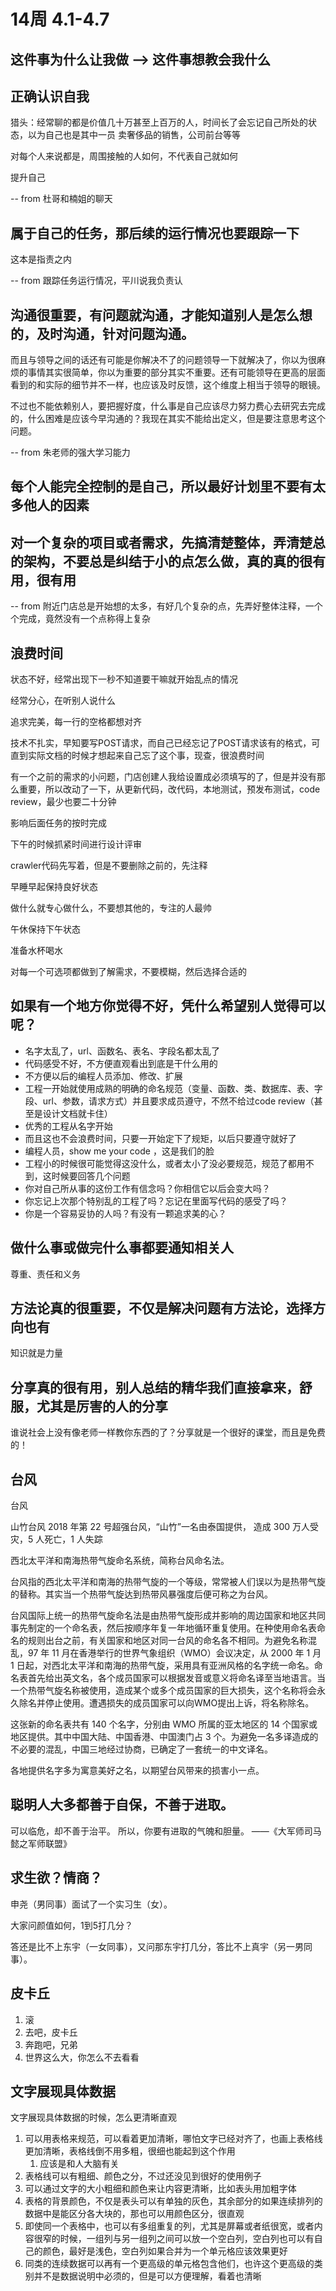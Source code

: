 # 14周 4.1-4.7

## 这件事为什么让我做  -->  这件事想教会我什么

## 正确认识自我

猎头：经常聊的都是价值几十万甚至上百万的人，时间长了会忘记自己所处的状态，以为自己也是其中一员
卖奢侈品的销售，公司前台等等

对每个人来说都是，周围接触的人如何，不代表自己就如何

提升自己

-- from 杜哥和楠姐的聊天

## 属于自己的任务，那后续的运行情况也要跟踪一下

这本是指责之内

-- from 跟踪任务运行情况，平川说我负责认

## 沟通很重要，有问题就沟通，才能知道别人是怎么想的，及时沟通，针对问题沟通。

而且与领导之间的话还有可能是你解决不了的问题领导一下就解决了，你以为很麻烦的事情其实很简单，你以为重要的部分其实不重要。还有可能领导在更高的层面看到的和实际的细节并不一样，也应该及时反馈，这个维度上相当于领导的眼镜。

不过也不能依赖别人，要把握好度，什么事是自己应该尽力努力费心去研究去完成的，什么困难是应该今早沟通的？我现在其实不能给出定义，但是要注意思考这个问题。

-- from 朱老师的强大学习能力

## 每个人能完全控制的是自己，所以最好计划里不要有太多他人的因素

## 对一个复杂的项目或者需求，先搞清楚整体，弄清楚总的架构，不要总是纠结于小的点怎么做，真的真的很有用，很有用

-- from 附近门店总是开始想的太多，有好几个复杂的点，先弄好整体注释，一个个完成，竟然没有一个点称得上复杂

## 浪费时间

状态不好，经常出现下一秒不知道要干嘛就开始乱点的情况

经常分心，在听别人说什么

追求完美，每一行的空格都想对齐

技术不扎实，早知要写POST请求，而自己已经忘记了POST请求该有的格式，可直到实际文档的时候才想起来自己忘了这个事，现查，很浪费时间

有一个之前的需求的小问题，门店创建人我给设置成必须填写的了，但是并没有那么重要，所以改动了一下，从更新代码，改代码，本地测试，预发布测试，code review，最少也要二十分钟

影响后面任务的按时完成

下午的时候抓紧时间进行设计评审

crawler代码先写着，但是不要删除之前的，先注释

早睡早起保持良好状态

做什么就专心做什么，不要想其他的，专注的人最帅

午休保持下午状态

准备水杯喝水

对每一个可选项都做到了解需求，不要模糊，然后选择合适的

## 如果有一个地方你觉得不好，凭什么希望别人觉得可以呢？

- 名字太乱了，url、函数名、表名、字段名都太乱了
- 代码感受不好，不方便直观看出到底是干什么用的
- 不方便以后的编程人员添加、修改、扩展
- 工程一开始就使用成熟的明确的命名规范（变量、函数、类、数据库、表、字段、url、参数，请求方式）并且要求成员遵守，不然不给过code review（甚至是设计文档就卡住）
- 优秀的工程从名字开始
- 而且这也不会浪费时间，只要一开始定下了规矩，以后只要遵守就好了
- 编程人员，show me your code ，这是我们的脸
- 工程小的时候很可能觉得这没什么，或者太小了没必要规范，规范了都用不到，这时候要回答几个问题
- 你对自己所从事的这份工作有信念吗？你相信它以后会变大吗？
- 你忘记上次那个特别乱的工程了吗？忘记在里面写代码的感受了吗？
- 你是一个容易妥协的人吗？有没有一颗追求美的心？

## 做什么事或做完什么事都要通知相关人

尊重、责任和义务

## 方法论真的很重要，不仅是解决问题有方法论，选择方向也有

知识就是力量

## 分享真的很有用，别人总结的精华我们直接拿来，舒服，尤其是厉害的人的分享

谁说社会上没有像老师一样教你东西的了？分享就是一个很好的课堂，而且是免费的！

## 台风

台风

山竹台风 2018 年第 22 号超强台风，“山竹”一名由泰国提供，
造成 300 万人受灾，5 人死亡，1 人失踪

西北太平洋和南海热带气旋命名系统，简称台风命名法。

台风指的西北太平洋和南海的热带气旋的一个等级，常常被人们误以为是热带气旋的替称。其实当一个热带气旋达到热带风暴强度后便可称之为台风。

台风国际上统一的热带气旋命名法是由热带气旋形成并影响的周边国家和地区共同事先制定的一个命名表，然后按顺序年复一年地循环重复使用。在种使用命名表命名的规则出台之前，有关国家和地区对同一台风的命名各不相同。为避免名称混乱，97 年 11 月在香港举行的世界气象组织（WMO）会议决定，从 2000 年 1 月 1 日起，对西北太平洋和南海的热带气旋，采用具有亚洲风格的名字统一命名。命名表首先给出英文名，各个成员国家可以根据发音或意义将命名译至当地语言。当一个热带气旋名称被使用，造成某个或多个成员国家的巨大损失，这个名称将会永久除名并停止使用。遭遇损失的成员国家可以向WMO提出上诉，将名称除名。

这张新的命名表共有 140 个名字，分别由 WMO 所属的亚太地区的 14 个国家或地区提供。其中中国大陆、中国香港、中国澳门占 3 个。为避免一名多译造成的不必要的混乱，中国三地经过协商，已确定了一套统一的中文译名。

各地提供名字多为寓意美好之名，以期望台风带来的损害小一点。

## 聪明人大多都善于自保，不善于进取。

可以临危，却不善于治平。
所以，你要有进取的气魄和胆量。
——《大军师司马懿之军师联盟》

## 求生欲？情商？

申尧（男同事）面试了一个实习生（女）。

大家问颜值如何，1到5打几分？

答还是比不上东宇（一女同事），又问那东宇打几分，答比不上真宇（另一男同事）。

## 皮卡丘

1. 滚
2. 去吧，皮卡丘
3. 奔跑吧，兄弟
4. 世界这么大，你怎么不去看看

## 文字展现具体数据

文字展现具体数据的时候，怎么更清晰直观

1. 可以用表格来规范，可以看着更加清晰，哪怕文字已经对齐了，也画上表格线更加清晰，表格线倒不用多粗，很细也能起到这个作用
   1. 应该是和人大脑有关
2. 表格线可以有粗细、颜色之分，不过还没见到很好的使用例子
3. 可以通过文字的大小粗细和颜色来让内容更清晰，比如表头用加粗字体
4. 表格的背景颜色，不仅是表头可以有单独的灰色，其余部分的如果连续排列的数据中是能区分各大块的，那也可以用颜色区分，很直观
5. 即使同一个表格中，也可以有多组重复的列，尤其是屏幕或者纸很宽，或者内容很窄的时候，一组列与另一组列之间可以放一个空白列，空白列也可以有自己的颜色，最好是浅色，空白列如果合并为一个单元格应该效果更好
6. 同类的连续数据可以再有一个更高级的单元格包含他们，也许这个更高级的类别并不是数据说明中必须的，但是可以方便理解，看着也清晰